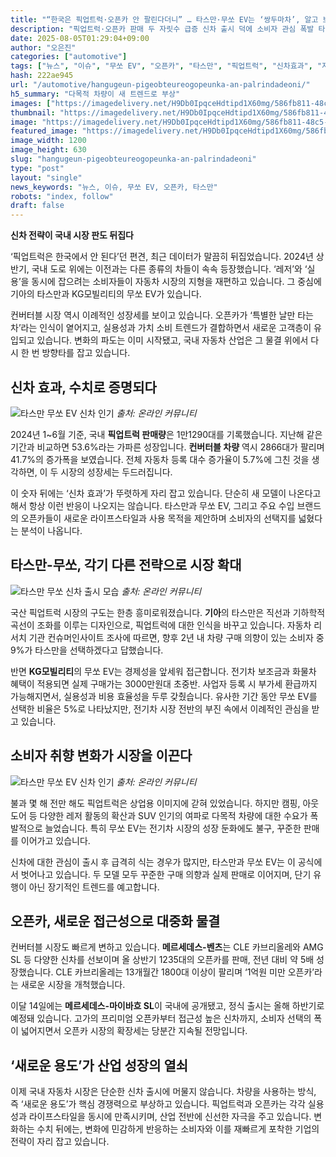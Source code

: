 ```yaml
---
title: "“한국은 픽업트럭·오픈카 안 팔린다더니” … 타스만·무쏘 EV는 ‘쌍두마차’, 알고 보니 ‘신차 효과’"
description: "픽업트럭·오픈카 판매 두 자릿수 급증 신차 출시 덕에 소비자 관심 폭발 타스만·무쏘 EV, 전성기 이끄는 쌍두마차 ..."
date: 2025-08-05T01:29:04+09:00
author: "오은진"
categories: ["automotive"]
tags: ["뉴스", "이슈", "무쏘 EV", "오픈카", "타스만", "픽업트럭", "신차효과", "자동차시장트렌드"]
hash: 222ae945
url: "/automotive/hangugeun-pigeobteureogopeunka-an-palrindadeoni/"
h5_summary: "다목적 차량이 새 트렌드로 부상"
images: ["https://imagedelivery.net/H9Db0IpqceHdtipd1X60mg/586fb811-48c5-414b-7a24-bfa9fc27c600/public", "https://imagedelivery.net/H9Db0IpqceHdtipd1X60mg/106d6b78-6226-4ba4-a421-dc0047758b00/public", "https://imagedelivery.net/H9Db0IpqceHdtipd1X60mg/c3b7b71a-8331-4ae8-8713-f9c2557acf00/public", "https://imagedelivery.net/H9Db0IpqceHdtipd1X60mg/963e2d09-f616-4178-ed91-142c4a6c4300/public"]
thumbnail: "https://imagedelivery.net/H9Db0IpqceHdtipd1X60mg/586fb811-48c5-414b-7a24-bfa9fc27c600/public"
image: "https://imagedelivery.net/H9Db0IpqceHdtipd1X60mg/586fb811-48c5-414b-7a24-bfa9fc27c600/public"
featured_image: "https://imagedelivery.net/H9Db0IpqceHdtipd1X60mg/586fb811-48c5-414b-7a24-bfa9fc27c600/public"
image_width: 1200
image_height: 630
slug: "hangugeun-pigeobteureogopeunka-an-palrindadeoni"
type: "post"
layout: "single"
news_keywords: "뉴스, 이슈, 무쏘 EV, 오픈카, 타스만"
robots: "index, follow"
draft: false
---
```


**신차 전략이 국내 시장 판도 뒤집다**

‘픽업트럭은 한국에서 안 된다’던 편견, 최근 데이터가 말끔히 뒤집었습니다. 2024년 상반기, 국내 도로 위에는 이전과는 다른 종류의 차들이 속속 등장했습니다. ‘레저’와 ‘실용’을 동시에 잡으려는 소비자들이 자동차 시장의 지형을 재편하고 있습니다. 그 중심에 기아의 타스만과 KG모빌리티의 무쏘 EV가 있습니다.

컨버터블 시장 역시 이례적인 성장세를 보이고 있습니다. 오픈카가 ‘특별한 날만 타는 차’라는 인식이 옅어지고, 실용성과 가치 소비 트렌드가 결합하면서 새로운 고객층이 유입되고 있습니다. 변화의 파도는 이미 시작됐고, 국내 자동차 산업은 그 물결 위에서 다시 한 번 방향타를 잡고 있습니다.

## 신차 효과, 수치로 증명되다

![타스만 무쏘 EV 신차 인기](https://imagedelivery.net/H9Db0IpqceHdtipd1X60mg/c3b7b71a-8331-4ae8-8713-f9c2557acf00/public)
*출처: 온라인 커뮤니티*


2024년 1~6월 기준, 국내 **픽업트럭 판매량**은 1만1290대를 기록했습니다. 지난해 같은 기간과 비교하면 53.6%라는 가파른 성장입니다. **컨버터블 차량** 역시 2866대가 팔리며 41.7%의 증가폭을 보였습니다. 전체 자동차 등록 대수 증가율이 5.7%에 그친 것을 생각하면, 이 두 시장의 성장세는 두드러집니다.

이 숫자 뒤에는 ‘신차 효과’가 뚜렷하게 자리 잡고 있습니다. 단순히 새 모델이 나온다고 해서 항상 이런 반응이 나오지는 않습니다. 타스만과 무쏘 EV, 그리고 주요 수입 브랜드의 오픈카들이 새로운 라이프스타일과 사용 목적을 제안하며 소비자의 선택지를 넓혔다는 분석이 나옵니다.

## 타스만-무쏘, 각기 다른 전략으로 시장 확대

![타스만 무쏘 신차 출시 모습](https://imagedelivery.net/H9Db0IpqceHdtipd1X60mg/106d6b78-6226-4ba4-a421-dc0047758b00/public)
*출처: 온라인 커뮤니티*


국산 픽업트럭 시장의 구도는 한층 흥미로워졌습니다. **기아**의 타스만은 직선과 기하학적 곡선이 조화를 이루는 디자인으로, 픽업트럭에 대한 인식을 바꾸고 있습니다. 자동차 리서치 기관 컨슈머인사이트 조사에 따르면, 향후 2년 내 차량 구매 의향이 있는 소비자 중 9%가 타스만을 선택하겠다고 답했습니다.

반면 **KG모빌리티**의 무쏘 EV는 경제성을 앞세워 접근합니다. 전기차 보조금과 화물차 혜택이 적용되면 실제 구매가는 3000만원대 초중반. 사업자 등록 시 부가세 환급까지 가능해지면서, 실용성과 비용 효율성을 두루 갖췄습니다. 유사한 기간 동안 무쏘 EV를 선택한 비율은 5%로 나타났지만, 전기차 시장 전반의 부진 속에서 이례적인 관심을 받고 있습니다.

## 소비자 취향 변화가 시장을 이끈다

![타스만 무쏘 EV 신차 인기](https://imagedelivery.net/H9Db0IpqceHdtipd1X60mg/963e2d09-f616-4178-ed91-142c4a6c4300/public)
*출처: 온라인 커뮤니티*


불과 몇 해 전만 해도 픽업트럭은 상업용 이미지에 갇혀 있었습니다. 하지만 캠핑, 아웃도어 등 다양한 레저 활동의 확산과 SUV 인기의 여파로 다목적 차량에 대한 수요가 폭발적으로 늘었습니다. 특히 무쏘 EV는 전기차 시장의 성장 둔화에도 불구, 꾸준한 판매를 이어가고 있습니다.

신차에 대한 관심이 출시 후 급격히 식는 경우가 많지만, 타스만과 무쏘 EV는 이 공식에서 벗어나고 있습니다. 두 모델 모두 꾸준한 구매 의향과 실제 판매로 이어지며, 단기 유행이 아닌 장기적인 트렌드를 예고합니다.

## 오픈카, 새로운 접근성으로 대중화 물결

컨버터블 시장도 빠르게 변하고 있습니다. **메르세데스-벤츠**는 CLE 카브리올레와 AMG SL 등 다양한 신차를 선보이며 올 상반기 1235대의 오픈카를 판매, 전년 대비 약 5배 성장했습니다. CLE 카브리올레는 13개월간 1800대 이상이 팔리며 ‘1억원 미만 오픈카’라는 새로운 시장을 개척했습니다.

이달 14일에는 **메르세데스-마이바흐 SL**이 국내에 공개됐고, 정식 출시는 올해 하반기로 예정돼 있습니다. 고가의 프리미엄 오픈카부터 접근성 높은 신차까지, 소비자 선택의 폭이 넓어지면서 오픈카 시장의 확장세는 당분간 지속될 전망입니다.

## ‘새로운 용도’가 산업 성장의 열쇠

이제 국내 자동차 시장은 단순한 신차 출시에 머물지 않습니다. 차량을 사용하는 방식, 즉 ‘새로운 용도’가 핵심 경쟁력으로 부상하고 있습니다. 픽업트럭과 오픈카는 각각 실용성과 라이프스타일을 동시에 만족시키며, 산업 전반에 신선한 자극을 주고 있습니다. 변화하는 수치 뒤에는, 변화에 민감하게 반응하는 소비자와 이를 재빠르게 포착한 기업의 전략이 자리 잡고 있습니다.
